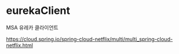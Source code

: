 # eurekaClient
MSA 유레카 클라이언트

https://cloud.spring.io/spring-cloud-netflix/multi/multi_spring-cloud-netflix.html
